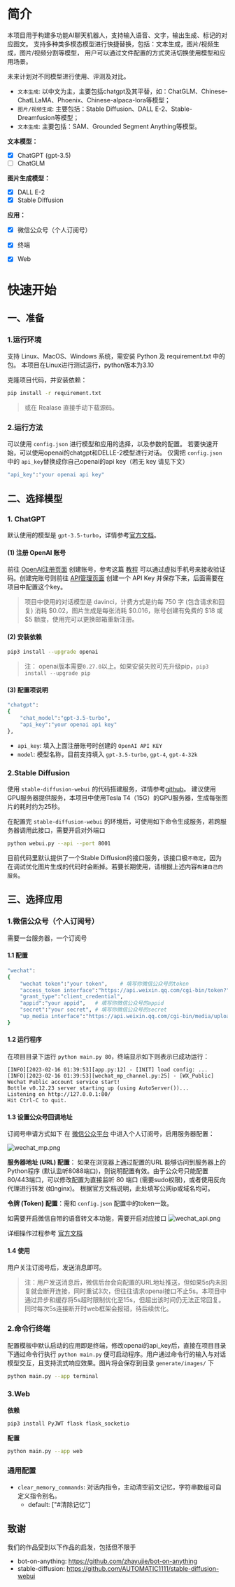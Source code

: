 # 简介

本项目用于构建多功能AI聊天机器人，支持输入语音、文字，输出生成、标记的对应图文。
支持多种类多模态模型进行快捷替换，包括：文本生成，图片/视频生成，图片/视频分割等模型，
用户可以通过文件配置的方式灵活切换使用模型和应用场景。

未来计划对不同模型进行使用、评测及对比。
+ `文本生成`: 以中文为主，主要包括chatgpt及其平替，如：ChatGLM、Chinese-ChatLLaMA、Phoenix、Chinese-alpaca-lora等模型；
+ `图片/视频生成`: 主要包括：Stable Diffusion、DALL E-2、Stable-Dreamfusion等模型；
+ `文本生成`: 主要包括：SAM、Grounded Segment Anything等模型。


**文本模型：**

 - [x] ChatGPT (gpt-3.5)
 - [ ] ChatGLM

**图片生成模型：**

 - [x] DALL E-2
 - [x] Stable Diffusion
 
**应用：**

 - [x] 微信公众号（个人订阅号）
 - [x] 终端
 - [x] Web


# 快速开始

## 一、准备

### 1.运行环境

支持 Linux、MacOS、Windows 系统，需安装 Python 及 requirement.txt 中的包。
本项目在Linux进行测试运行，python版本为3.10

克隆项目代码，并安装依赖：

```bash
pip install -r requirement.txt
```
> 或在 Realase 直接手动下载源码。

### 2.运行方法

可以使用 `config.json` 进行模型和应用的选择，以及参数的配置。
若要快速开始，可以使用openai的chatgpt和DELLE-2模型进行对话。
仅需把 `config.json` 中的 `api_key`替换成你自己openai的api key（若无 key 请见下文）

```bash
"api_key":"your openai api key"
```

## 二、选择模型

### 1. ChatGPT

默认使用的模型是 `gpt-3.5-turbo`，详情参考[官方文档](https://platform.openai.com/docs/guides/chat)。

#### (1) 注册 OpenAI 账号

前往 [OpenAI注册页面](https://beta.openai.com/signup) 创建账号，参考这篇 [教程](https://www.cnblogs.com/damugua/p/16969508.html) 可以通过虚拟手机号来接收验证码。创建完账号则前往 [API管理页面](https://beta.openai.com/account/api-keys) 创建一个 API Key 并保存下来，后面需要在项目中配置这个key。

> 项目中使用的对话模型是 davinci，计费方式是约每 750 字 (包含请求和回复) 消耗 $0.02，图片生成是每张消耗 $0.016，账号创建有免费的 $18 或 $5 额度，使用完可以更换邮箱重新注册。

#### (2) 安装依赖

```bash
pip3 install --upgrade openai
```
> 注： openai版本需要`0.27.0`以上。如果安装失败可先升级pip，`pip3 install --upgrade pip`


#### (3) 配置项说明

```bash
"chatgpt":
{
    "chat_model":"gpt-3.5-turbo",
    "api_key":"your openai api key"
},
```
 + `api_key`: 填入上面注册账号时创建的 `OpenAI API KEY`
 + `model`: 模型名称，目前支持填入 `gpt-3.5-turbo`, `gpt-4`, `gpt-4-32k` 

### 2.Stable Diffusion

使用 `stable-diffusion-webui` 的代码搭建服务，详情参考[github](https://github.com/AUTOMATIC1111/stable-diffusion-webui)。
建议使用GPU服务器提供服务，本项目中使用Tesla T4（15G）的GPU服务器，生成每张图片的耗时约为25秒。

在配置完 `stable-diffusion-webui` 的环境后，可使用如下命令生成服务，若跨服务器调用此接口，需要开启对外端口
```bash
python webui.py --api --port 8001
```

目前代码里默认提供了一个Stable Diffusion的接口服务，该接口极`不稳定`，因为在调试优化图片生成的代码时会断掉。若要长期使用，请根据上述内容`构建自己的服务`。

## 三、选择应用

### 1.微信公众号（个人订阅号）

需要一台服务器，一个订阅号

#### 1.1 配置

```bash
"wechat":
{
    "wechat token":"your token",    # 填写你微信公众号的token
    "access_token interface":"https://api.weixin.qq.com/cgi-bin/token?",
    "grant_type":"client_credential",
    "appid":"your appid",   # 填写你微信公众号的appid
    "secret":"your secret", # 填写你微信公众号的secret
    "up_media interface":"https://api.weixin.qq.com/cgi-bin/media/upload?"
}
```

#### 1.2 运行程序

在项目目录下运行 `python main.py 80`，终端显示如下则表示已成功运行：

```
[INFO][2023-02-16 01:39:53][app.py:12] - [INIT] load config: ...
[INFO][2023-02-16 01:39:53][wechat_mp_channel.py:25] - [WX_Public] Wechat Public account service start!
Bottle v0.12.23 server starting up (using AutoServer())...
Listening on http://127.0.0.1:80/
Hit Ctrl-C to quit.
```

#### 1.3 设置公众号回调地址
订阅号申请方式如下
在 [微信公众平台](https://mp.weixin.qq.com/) 中进入个人订阅号，启用服务器配置：

![wechat_mp.png](images/wechat_mp.png)

**服务器地址 (URL) 配置**： 如果在浏览器上通过配置的URL 能够访问到服务器上的Python程序 (默认监听8088端口)，则说明配置有效。由于公众号只能配置 80/443端口，可以修改配置为直接监听 80 端口 (需要sudo权限)，或者使用反向代理进行转发 (如nginx)。 根据官方文档说明，此处填写公网ip或域名均可。

**令牌 (Token) 配置**：需和 `config.json` 配置中的token一致。

如需要开启微信自带的语音转文本功能，需要开启对应接口
![wechat_api.png](images/wechat_api.png)

详细操作过程参考 [官方文档](https://developers.weixin.qq.com/doc/offiaccount/Getting_Started/Getting_Started_Guide.html)

#### 1.4 使用

用户关注订阅号后，发送消息即可。

> 注：用户发送消息后，微信后台会向配置的URL地址推送，但如果5s内未回复就会断开连接，同时重试3次，但往往请求openai接口不止5s。本项目中通过异步和缓存将5s超时限制优化至15s，但超出该时间仍无法正常回复。 同时每次5s连接断开时web框架会报错，待后续优化。

### 2.命令行终端

配置模板中默认启动的应用即是终端，修改openai的api_key后，直接在项目目录下通过命令行执行 `python main.py` 
便可启动程序。用户通过命令行的输入与对话模型交互，且支持流式响应效果。图片将会保存到目录 `generate/images/` 下

```bash
python main.py --app terminal
```

### 3.Web

**依赖**

```bash
pip3 install PyJWT flask flask_socketio
```

**配置**

```bash
python main.py --app web
```

### 通用配置

+ `clear_memory_commands`: 对话内指令，主动清空前文记忆，字符串数组可自定义指令别名。
  + default: ["#清除记忆"]

## 致谢

我们的作品受到以下作品的启发，包括但不限于

- bot-on-anything: https://github.com/zhayujie/bot-on-anything
- stable-diffusion: https://github.com/AUTOMATIC1111/stable-diffusion-webui

